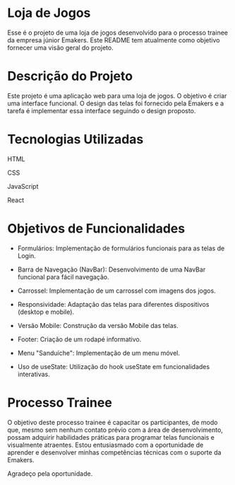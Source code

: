 # Loja de Jogos
Esse é o projeto de uma loja de jogos desenvolvido para o processo trainee da empresa júnior Emakers. Este README tem atualmente como objetivo fornecer uma visão geral do projeto.

# Descrição do Projeto
Este projeto é uma aplicação web para uma loja de jogos. O objetivo é criar uma interface funcional. O design das telas foi fornecido pela Emakers e a tarefa é implementar essa interface seguindo o design proposto.

# Tecnologias Utilizadas
HTML

CSS

JavaScript

React

# Objetivos de Funcionalidades
- Formulários: Implementação de formulários funcionais para as telas de Login.

- Barra de Navegação (NavBar): Desenvolvimento de uma NavBar funcional para fácil navegação.

- Carrossel: Implementação de um carrossel com imagens dos jogos.

- Responsividade: Adaptação das telas para diferentes dispositivos (desktop e mobile).

- Versão Mobile: Construção da versão Mobile das telas.

- Footer: Criação de um rodapé informativo.

- Menu "Sanduíche": Implementação de um menu móvel.

- Uso de useState: Utilização do hook useState em funcionalidades interativas.

# Processo Trainee
O objetivo deste processo trainee é capacitar os participantes, de modo que, mesmo sem nenhum contato prévio com a área de desenvolvimento, possam adquirir habilidades práticas para programar telas funcionais e visualmente atraentes. Estou entusiasmado com a oportunidade de aprender e desenvolver minhas competências técnicas com o suporte da Emakers.

Agradeço pela oportunidade.

